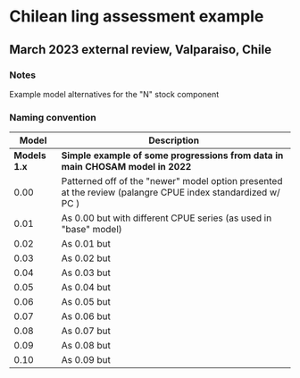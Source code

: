 Chilean ling assessment example
=================================
## March 2023 external review, Valparaiso, Chile 
### Notes
Example model alternatives for the "N" stock component

### Naming convention

Model      | Description
-----------|--------------
**Models 1.x**| **Simple example of some progressions from data in main CHOSAM model in 2022**
0.00     | 	Patterned off of the "newer" model option presented at the review (palangre CPUE index standardized w/ PC )
0.01     | 	As 0.00 but with different CPUE series (as used in "base" model)
0.02     | 	As 0.01 but 
0.03     | 	As 0.02 but
0.04     | 	As 0.03 but 
0.05     |  As 0.04 but
0.06     |  As 0.05 but 
0.07     |  As 0.06 but 
0.08     |  As 0.07 but 
0.09     |  As 0.08 but 
0.10     |  As 0.09 but 


